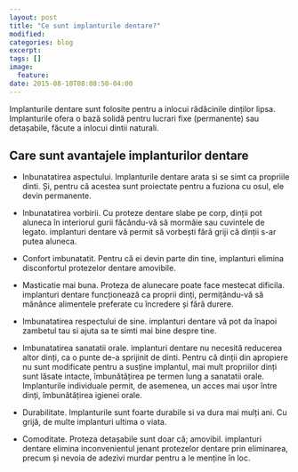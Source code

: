 ```yaml
---
layout: post
title: "Ce sunt implanturile dentare?"
modified:
categories: blog
excerpt:
tags: []
image:
  feature:
date: 2015-08-10T08:08:50-04:00
---
```


Implanturile dentare sunt folosite pentru a inlocui rădăcinile dinților lipsa. Implanturile ofera o bază solidă pentru lucrari fixe (permanente) sau detașabile, făcute a inlocui dintii naturali.

## Care sunt avantajele implanturilor dentare

* Inbunatatirea aspectului. Implanturile dentare arata si se simt ca propriile dinti. Și, pentru că acestea sunt proiectate pentru a fuziona cu osul, ele devin permanente.

* Inbunatatirea vorbirii. Cu proteze dentare slabe pe corp, dinții pot aluneca în interiorul gurii făcându-vă să mormăie sau cuvintele de legato. implanturi dentare vă permit să vorbești fără griji că dinții s-ar putea aluneca.

* Confort imbunatatit. Pentru că ei devin parte din tine, implanturi elimina disconfortul protezelor dentare amovibile.

* Masticatie mai buna. Proteza de alunecare poate face mestecat dificila. implanturi dentare funcționează ca proprii dinți, permițându-vă să mănânce alimentele preferate cu încredere și fără durere.
    
* Imbunatatirea respectului de sine. implanturi dentare vă pot da înapoi zambetul tau si ajuta sa te simti mai bine despre tine.
    
* Imbunatatirea sanatatii orale. implanturi dentare nu necesită reducerea altor dinți, ca o punte de-a sprijinit de dinti. Pentru că dinții din apropiere nu sunt modificate pentru a susține implantul, mai mult propriilor dinți sunt lăsate intacte, îmbunătățirea pe termen lung a sanatatii orale. Implanturile individuale permit, de asemenea, un acces mai ușor între dinți, îmbunătățirea igienei orale.
    
* Durabilitate. Implanturile sunt foarte durabile si va dura mai mulți ani. Cu grijă, de multe implanturi ultima o viata.
    
* Comoditate. Proteza detașabile sunt doar că; amovibil. implanturi dentare elimina inconvenientul jenant protezelor dentare prin eliminarea, precum și nevoia de adezivi murdar pentru a le menține în loc.





